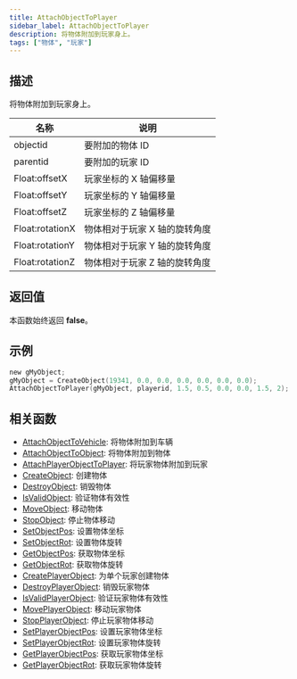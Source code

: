 ```yaml
---
title: AttachObjectToPlayer
sidebar_label: AttachObjectToPlayer
description: 将物体附加到玩家身上。
tags: ["物体", "玩家"]
---
```


## 描述

将物体附加到玩家身上。

| 名称            | 说明                          |
| --------------- | ----------------------------- |
| objectid        | 要附加的物体 ID               |
| parentid        | 要附加的玩家 ID               |
| Float:offsetX   | 玩家坐标的 X 轴偏移量         |
| Float:offsetY   | 玩家坐标的 Y 轴偏移量         |
| Float:offsetZ   | 玩家坐标的 Z 轴偏移量         |
| Float:rotationX | 物体相对于玩家 X 轴的旋转角度 |
| Float:rotationY | 物体相对于玩家 Y 轴的旋转角度 |
| Float:rotationZ | 物体相对于玩家 Z 轴的旋转角度 |

## 返回值

本函数始终返回 **false**。

## 示例

```c
new gMyObject;
gMyObject = CreateObject(19341, 0.0, 0.0, 0.0, 0.0, 0.0, 0.0);
AttachObjectToPlayer(gMyObject, playerid, 1.5, 0.5, 0.0, 0.0, 1.5, 2);
```

## 相关函数

- [AttachObjectToVehicle](AttachObjectToVehicle): 将物体附加到车辆
- [AttachObjectToObject](AttachObjectToObject): 将物体附加到物体
- [AttachPlayerObjectToPlayer](AttachPlayerObjectToPlayer): 将玩家物体附加到玩家
- [CreateObject](CreateObject): 创建物体
- [DestroyObject](DestroyObject): 销毁物体
- [IsValidObject](IsValidObject): 验证物体有效性
- [MoveObject](MoveObject): 移动物体
- [StopObject](StopObject): 停止物体移动
- [SetObjectPos](SetObjectPos): 设置物体坐标
- [SetObjectRot](SetObjectRot): 设置物体旋转
- [GetObjectPos](GetObjectPos): 获取物体坐标
- [GetObjectRot](GetObjectRot): 获取物体旋转
- [CreatePlayerObject](CreatePlayerObject): 为单个玩家创建物体
- [DestroyPlayerObject](DestroyPlayerObject): 销毁玩家物体
- [IsValidPlayerObject](IsValidPlayerObject): 验证玩家物体有效性
- [MovePlayerObject](MovePlayerObject): 移动玩家物体
- [StopPlayerObject](StopPlayerObject): 停止玩家物体移动
- [SetPlayerObjectPos](SetPlayerObjectPos): 设置玩家物体坐标
- [SetPlayerObjectRot](SetPlayerObjectRot): 设置玩家物体旋转
- [GetPlayerObjectPos](GetPlayerObjectPos): 获取玩家物体坐标
- [GetPlayerObjectRot](GetPlayerObjectRot): 获取玩家物体旋转
